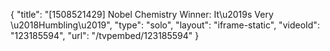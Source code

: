 {
    "title": "[1508521429] Nobel Chemistry Winner: It\u2019s Very \u2018Humbling\u2019",
    "type": "solo",
    "layout": "iframe-static",
    "videoId": "123185594",
    "url": "\/tvpembed\/123185594"
}
